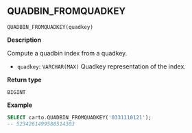 ## QUADBIN_FROMQUADKEY

```sql:signature
QUADBIN_FROMQUADKEY(quadkey)
```

**Description**

Compute a quadbin index from a quadkey.

* `quadkey`: `VARCHAR(MAX)` Quadkey representation of the index.

**Return type**

`BIGINT`

**Example**

```sql
SELECT carto.QUADBIN_FROMQUADKEY('0331110121');
-- 5234261499580514303
```
